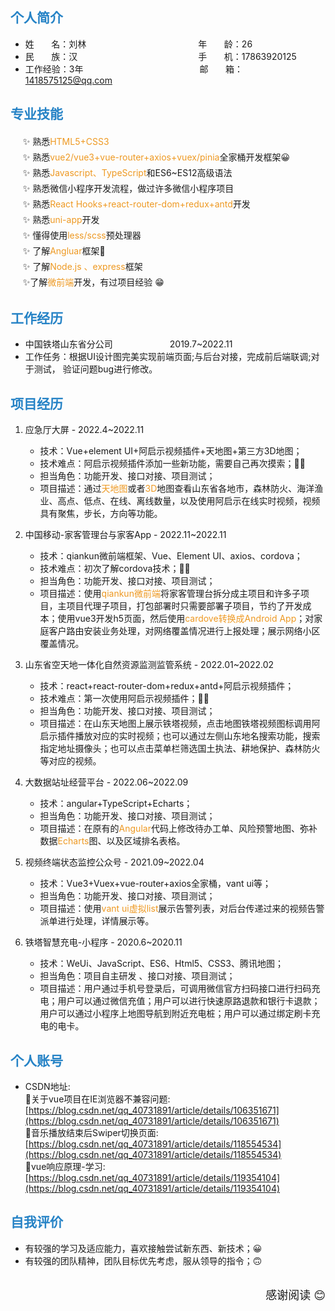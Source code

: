 ## <font color="#2683C6">个人简介</font> 

* 姓&nbsp;&nbsp;&nbsp;&nbsp;&nbsp;&nbsp;&nbsp;名：刘林&emsp;&emsp;&emsp;&emsp;&emsp;&emsp;&emsp;&emsp;&emsp;&emsp;&emsp;&emsp;&ensp; 年&nbsp;&nbsp;&nbsp;&nbsp;&nbsp;&nbsp;&nbsp;龄：26  
* 民&nbsp;&nbsp;&nbsp;&nbsp;&nbsp;&nbsp;&nbsp;族：汉 &emsp;&emsp;&emsp;&emsp;&emsp;&emsp;&emsp;&emsp;&emsp;&emsp;&emsp;&emsp;&emsp;&ensp;手&nbsp;&nbsp;&nbsp;&nbsp;&nbsp;&nbsp;&nbsp;机：17863920125    
* 工作经验：3年 &emsp;&emsp;&emsp;&emsp;&emsp;&emsp;&emsp;&emsp;&emsp;&emsp;&emsp;&emsp;&emsp;邮&nbsp;&nbsp;&nbsp;&nbsp;&nbsp;&nbsp;&nbsp;箱：1418575125@qq.com
 
## <font color="#2683C6">专业技能</font>

<div style="line-height:25px">
&nbsp;&nbsp;&nbsp;&nbsp;  ✨ 熟悉<font color="#ee9922">HTML5+CSS3</font>  <br/>
&nbsp;&nbsp;&nbsp;&nbsp;  ✨ 熟悉<font color="#ee9922">vue2/vue3+vue-router+axios+vuex/pinia</font>全家桶开发框架😀  <br/>
&nbsp;&nbsp;&nbsp;&nbsp;  ✨ 熟悉<font color="#ee9922">Javascript、TypeScript</font>和ES6~ES12高级语法  <br/>
&nbsp;&nbsp;&nbsp;&nbsp;  ✨ 熟悉微信小程序开发流程，做过许多微信小程序项目  <br/>
&nbsp;&nbsp;&nbsp;&nbsp;  ✨ 熟悉<font color="#ee9922">React Hooks+react-router-dom+redux+antd</font>开发  <br/>
&nbsp;&nbsp;&nbsp;&nbsp;  ✨ 熟悉<font color="#ee9922">uni-app</font>开发  <br/>
&nbsp;&nbsp;&nbsp;&nbsp;  ✨ 懂得使用<font color="#ee9922">less/scss</font>预处理器  <br/>
&nbsp;&nbsp;&nbsp;&nbsp;  ✨ 了解<font color="#ee9922">Angluar</font>框架🥺  <br/>
&nbsp;&nbsp;&nbsp;&nbsp;  ✨ 了解<font color="#ee9922">Node.js 、express</font>框架  <br/>
&nbsp;&nbsp;&nbsp;&nbsp;  ✨了解<font color="#ee9922">微前端</font>开发，有过项目经验 😁
</div>

## <font color="#2683C6">工作经历</font>

* 中国铁塔山东省分公司&emsp;&emsp;&emsp;&emsp;&emsp;&emsp;&ensp;2019.7~2022.11&emsp;&emsp;&emsp;&emsp;&emsp;
* 工作任务：根据UI设计图完美实现前端页面;与后台对接，完成前后端联调;对于测试，
验证问题bug进行修改。

## <font color="#2683C6">项目经历</font>

1. 应急厅大屏 - 2022.4~2022.11
    * 技术：Vue+element UI+阿启示视频插件+天地图+第三方3D地图；
    * 技术难点：阿启示视频插件添加一些新功能，需要自己再次摸索；😶‍🌫️
    * 担当角色：功能开发、接口对接、项目测试；
    * 项目描述：通过<font color="#ee9922">天地图</font>或者<font color="#ee9922">3D</font>地图查看山东省各地市，森林防火、海洋渔业、高点、低点、在线、离线数量，以及使用阿启示在线实时视频，视频具有聚焦，步长，方向等功能。 

2. 中国移动-家客管理台与家客App - 2022.11~2022.11
    * 技术：qiankun微前端框架、Vue、Element UI、axios、cordova；
    * 技术难点：初次了解cordova技术；😶‍🌫️
    * 担当角色：功能开发、接口对接、项目测试；
    * 项目描述：使用<font color="#ee9922">qiankun微前端</font>将家客管理台拆分成主项目和许多子项目，主项目代理子项目，打包部署时只需要部署子项目，节约了开发成本；使用vue3开发h5页面，然后使用<font color="#ee9922">cardove转换成Android App</font>；对家庭客户路由安装业务处理，对网络覆盖情况进行上报处理；展示网络小区覆盖情况。

3. 山东省空天地一体化自然资源监测监管系统 - 2022.01~2022.02
    * 技术：react+react-router-dom+redux+antd+阿启示视频插件；
    * 技术难点：第一次使用阿启示视频插件；😶‍🌫️
    * 担当角色：功能开发、接口对接、项目测试；
    * 项目描述：在山东天地图上展示铁塔视频，点击地图铁塔视频图标调用阿启示插件播放对应的实时视频；也可以通过左侧山东地名搜索功能，搜索指定地址摄像头；也可以点击菜单栏筛选国土执法、耕地保护、森林防火等对应的视频。

4. 大数据站址经营平台 - 2022.06~2022.09
    * 技术：angular+TypeScript+Echarts；
    * 担当角色：功能开发、接口对接、项目测试；
    * 项目描述：在原有的<font color="#ee9922">Angular</font>代码上修改待办工单、风险预警地图、弥补数据<font color="#ee9922">Echarts</font>图、以及区域排名表格。

5. 视频终端状态监控公众号 - 2021.09~2022.04
    * 技术：Vue3+Vuex+vue-router+axios全家桶，vant ui等；
    * 担当角色：功能开发、接口对接、项目测试；
    * 项目描述：使用<font color="#ee9922">vant ui虚拟list</font>展示告警列表，对后台传递过来的视频告警派单进行处理，详情展示等。

6. 铁塔智慧充电-小程序 - 2020.6~2020.11
    * 技术：WeUi、JavaScript、ES6、Html5、CSS3、腾讯地图；
    * 担当角色：项目自主研发 、接口对接、项目测试；
    * 项目描述：用户通过手机号登录后，可调用微信官方扫码接口进行扫码充电；用户可以通过微信充值；用户可以进行快速原路退款和银行卡退款；用户可以通过小程序上地图导航到附近充电桩；用户可以通过绑定刷卡充电的电卡。


## <font color="#2683C6">个人账号</font>
* CSDN地址:  <br/> 
    🔗关于vue项目在IE浏览器不兼容问题:  <br/>
      [https://blog.csdn.net/qq_40731891/article/details/106351671](https://blog.csdn.net/qq_40731891/article/details/106351671)  <br/>
   🔗音乐播放结束后Swiper切换页面:  <br/>
     [https://blog.csdn.net/qq_40731891/article/details/118554534](https://blog.csdn.net/qq_40731891/article/details/118554534)  <br/>
   🔗vue响应原理-学习:  <br/>
     [https://blog.csdn.net/qq_40731891/article/details/119354104](https://blog.csdn.net/qq_40731891/article/details/119354104)

## <font color="#2683C6">自我评价</font> 
* 有较强的学习及适应能力，喜欢接触尝试新东西、新技术；😀
* 有较强的团队精神，团队目标优先考虑，服从领导的指令；🙃
  <br/>
  <br/>
<div style="text-align:right;font-size:18px;">感谢阅读 😊</div>
